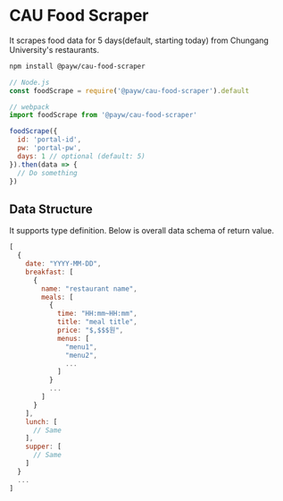 # CAU Food Scraper

It scrapes food data for 5 days(default, starting today) from Chungang University's restaurants.

```zsh
npm install @payw/cau-food-scraper
```

```js
// Node.js
const foodScrape = require('@payw/cau-food-scraper').default

// webpack
import foodScrape from '@payw/cau-food-scraper'

foodScrape({
  id: 'portal-id',
  pw: 'portal-pw',
  days: 1 // optional (default: 5)
}).then(data => {
  // Do something
})
```

## Data Structure

It supports type definition. Below is overall data schema of return value.

```js
[
  {
    date: "YYYY-MM-DD",
    breakfast: [
      {
        name: "restaurant name",
        meals: [
          {
            time: "HH:mm~HH:mm",
            title: "meal title",
            price: "$,$$$원",
            menus: [
              "menu1",
              "menu2",
              ...
            ]
          }
          ...
        ]
      }
    ],
    lunch: [
      // Same
    ],
    supper: [
      // Same
    ]
  }
  ...
]
```
